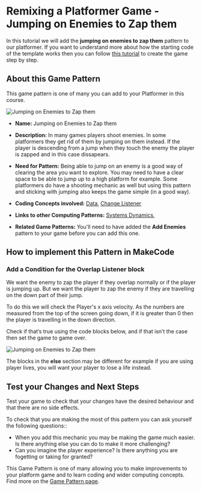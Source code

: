# Remixing a Platformer Game - Jumping on Enemies to Zap them

In this tutorial we will add the  **jumping on enemies to zap them** pattern to our platformer.
If you want to understand more about how the starting code of the template works then you can follow [this tutorial](https://arcade.makecode.com/beta#tutorial:https://github.com/mickfuzz/makecode-platformer-101)
 to create the game step by step.

## About this Game Pattern

This game pattern is one of many you can add to your Platformer in this course.

![Jumping on Enemies to Zap them](https://raw.githubusercontent.com/mickfuzz/makecode-platformer-101/master/images/patterns/gameMechanics_jumping.jpg)

* **Name:** Jumping on Enemies to Zap them

* **Description:** In many games players shoot enemies. In some platformers they get rid of them by jumping on them instead. 
If the player is descending from a jump when they touch the enemy the player is zapped and in this case dissapears. 

* **Need for Pattern:** Being able to jump on an enemy is a good way of clearing the area you want to explore. You may need to have a 
clear space to be able to jump up to a high platform for example. Some platformers do have a 
shooting mechanic as well but using this pattern and sticking with jumping also keeps the game simple (in a good way).

* **Coding Concepts involved:** [Data](codingConcepts#data), [Change Listener](widerPatterns#change-listener)

* **Links to other Computing Patterns:** [Systems Dynamics](widerPatterns#systems-dynamics),

* **Related Game Patterns:** You'll need to have added the **Add Enemies** pattern to your game before you can add this one. 

## How to implement this Pattern in MakeCode

### Add a Condition for the Overlap Listener block

We want the enemy to zap the player if they overlap normally or if the player is jumping up. But we want the player to 
zap the enemy if they are travelling on the down part of their jump. 

To do this we will check the Player's x axis velocity. As the numbers are measured from the top of the screen going down, if it is greater than 0 then the player is travelling in the down direction. 

Check if that’s true using the code blocks below, and if that isn’t the case then set the game to game over. 

![Jumping on Enemies to Zap them](https://raw.githubusercontent.com/mickfuzz/makecode-platformer-101/master/images/jumpOnEnemies1.jpg)

The blocks in the **else** section may be different for example if you are using player lives, you will want your player to lose a life instead. 

## Test your Changes and Next Steps

Test your game to check that your changes have the desired behaviour and that there are no side effects.

To check that you are making the most of this pattern you can ask yourself the following questions::

* When you add this mechanic you may be making the game much easier. Is there anything else you can do to make it more challenging? 
* Can you imagine the player experience? Is there anything you are fogetting or taking for granted?

This Game Pattern is one of many allowing you to make improvements to your platform game and to learn coding and wider computing concepts. Find more on the [Game Pattern page](gamePatterns.md). 


